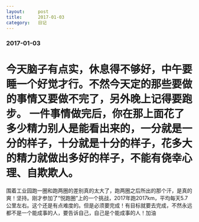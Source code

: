 ```yaml
---
layout:     post
title:      2017-01-03
category:   日记
---
```

### 2017-01-03
今天脑子有点实，休息得不够好，中午要睡一个好觉才行。不然今天定的那些要做的事情又要做不完了，另外晚上记得要跑步。
一件事情做完后，你在那上面花了多少精力别人是能看出来的，一分就是一分的样子，十分就是十分的样子，花多大的精力就做出多好的样子，不能有侥幸心理、自欺欺人。
==
围着工业园跑一圈和跑两圈的差别真的太大了，跑两圈之后所出的那个汗，是真的爽！坚持。刚才参加了“悦跑圈”上的一个挑战，2017年跑2017km，平均每天5.7公里左右。这个还是有点难度的。但是必须要完成！有目标就要去完成，不然永远都不是一个能成事的人，要告诉自己，自己是个能成事的人！加油
